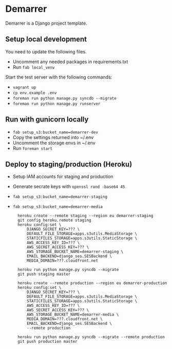 Demarrer
========

Demarrer is a Django project template.

Setup local development
-----------------------

You need to update the following files.

* Uncomment any needed packages in requirements.txt
* Run `fab local_venv`

Start the test server with the following commands:

* `vagrant up`
* `cp env.example .env`
* `foreman run python manage.py syncdb --migrate`
* `foreman run python manage.py runserver`

Run with gunicorn locally
-------------------------

* `fab setup_s3:bucket_name=demarrer-dev`
* Copy the settings returned into ~/.env
* Uncomment the storage envs in ~/.env
* Run `foreman start`

Deploy to staging/production (Heroku)
-----------------------------

* Setup IAM accounts for staging and production
* Generate secrate keys with `openssl rand -base64 45`
* `fab setup_s3:bucket_name=demarrer-staging`
* `fab setup_s3:bucket_name=demarrer-media`


        heroku create --remote staging --region eu demarrer-staging
        git config heroku.remote staging
        heroku config:set \
            DJANGO_SECRET_KEY=??? \
            DEFAULT_FILE_STORAGE=apps.s3utils.MediaStorage \
            STATICFILES_STORAGE=apps.s3utils.StaticStorage \
            AWS_ACCESS_KEY_ID=??? \
            AWS_SECRET_ACCESS_KEY=??? \
            AWS_STORAGE_BUCKET_NAME=demarrer-staging \
            EMAIL_BACKEND=django_ses.SESBackend \
            MEDIA_DOMAIN=???.cloudfront.net

        heroku run python manage.py syncdb --migrate
        git push staging master

        heroku create --remote production --region eu demarrer-production
        heroku config:set \
            DJANGO_SECRET_KEY=??? \
            DEFAULT_FILE_STORAGE=apps.s3utils.MediaStorage \
            STATICFILES_STORAGE=apps.s3utils.StaticStorage \
            AWS_ACCESS_KEY_ID=??? \
            AWS_SECRET_ACCESS_KEY=??? \
            AWS_STORAGE_BUCKET_NAME=demarrer-media \
            MEDIA_DOMAIN=???.cloudfront.net \
            EMAIL_BACKEND=django_ses.SESBackend \
            --remote production

        heroku run python manage.py syncdb --migrate --remote production
        git push production master
